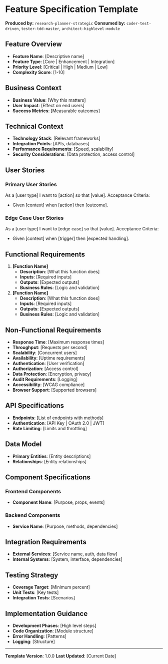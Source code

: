 # Feature Specification Template

**Produced by:** `research-planner-strategic`
**Consumed by:** `coder-test-driven`, `tester-tdd-master`, `architect-highlevel-module`

## Feature Overview
- **Feature Name**: [Descriptive name]
- **Feature Type**: [Core | Enhancement | Integration]
- **Priority Level**: [Critical | High | Medium | Low]
- **Complexity Score**: [1-10]

## Business Context
- **Business Value**: [Why this matters]
- **User Impact**: [Effect on end users]
- **Success Metrics**: [Measurable outcomes]

## Technical Context
- **Technology Stack**: [Relevant frameworks]
- **Integration Points**: [APIs, databases]
- **Performance Requirements**: [Speed, scalability]
- **Security Considerations**: [Data protection, access control]

## User Stories
### Primary User Stories
As a [user type] I want to [action] so that [value].
Acceptance Criteria:
- Given [context] when [action] then [outcome].

### Edge Case User Stories
As a [user type] I want to [edge case] so that [value].
Acceptance Criteria:
- Given [context] when [trigger] then [expected handling].

## Functional Requirements
1. **[Function Name]**
   - **Description**: [What this function does]
   - **Inputs**: [Required inputs]
   - **Outputs**: [Expected outputs]
   - **Business Rules**: [Logic and validation]
2. **[Function Name]**
   - **Description**: [What this function does]
   - **Inputs**: [Required inputs]
   - **Outputs**: [Expected outputs]
   - **Business Rules**: [Logic and validation]

## Non-Functional Requirements
- **Response Time**: [Maximum response times]
- **Throughput**: [Requests per second]
- **Scalability**: [Concurrent users]
- **Availability**: [Uptime requirements]
- **Authentication**: [User verification]
- **Authorization**: [Access control]
- **Data Protection**: [Encryption, privacy]
- **Audit Requirements**: [Logging]
- **Accessibility**: [WCAG compliance]
- **Browser Support**: [Supported browsers]

## API Specifications
- **Endpoints**: [List of endpoints with methods]
- **Authentication**: [API Key | OAuth 2.0 | JWT]
- **Rate Limiting**: [Limits and throttling]

## Data Model
- **Primary Entities**: [Entity descriptions]
- **Relationships**: [Entity relationships]

## Component Specifications
### Frontend Components
- **Component Name**: [Purpose, props, events]
### Backend Components
- **Service Name**: [Purpose, methods, dependencies]

## Integration Requirements
- **External Services**: [Service name, auth, data flow]
- **Internal Systems**: [System, interface, dependencies]

## Testing Strategy
- **Coverage Target**: [Minimum percent]
- **Unit Tests**: [Key tests]
- **Integration Tests**: [Scenarios]

## Implementation Guidance
- **Development Phases**: [High level steps]
- **Code Organization**: [Module structure]
- **Error Handling**: [Patterns]
- **Logging**: [Structure]

---

**Template Version**: 1.0.0
**Last Updated**: [Current Date]
